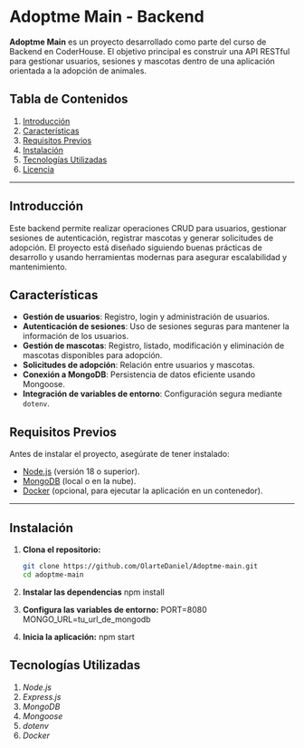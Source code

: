 # Adoptme Main - Backend

**Adoptme Main** es un proyecto desarrollado como parte del curso de Backend en CoderHouse. El objetivo principal es construir una API RESTful para gestionar usuarios, sesiones y mascotas dentro de una aplicación orientada a la adopción de animales.

## Tabla de Contenidos
1. [Introducción](#introducción)
2. [Características](#características)
3. [Requisitos Previos](#requisitos-previos)
4. [Instalación](#instalación)
5. [Tecnologías Utilizadas](#tecnologías-utilizadas)
6. [Licencia](#licencia)

---

## Introducción

Este backend permite realizar operaciones CRUD para usuarios, gestionar sesiones de autenticación, registrar mascotas y generar solicitudes de adopción. El proyecto está diseñado siguiendo buenas prácticas de desarrollo y usando herramientas modernas para asegurar escalabilidad y mantenimiento.

## Características

- **Gestión de usuarios**: Registro, login y administración de usuarios.
- **Autenticación de sesiones**: Uso de sesiones seguras para mantener la información de los usuarios.
- **Gestión de mascotas**: Registro, listado, modificación y eliminación de mascotas disponibles para adopción.
- **Solicitudes de adopción**: Relación entre usuarios y mascotas.
- **Conexión a MongoDB**: Persistencia de datos eficiente usando Mongoose.
- **Integración de variables de entorno**: Configuración segura mediante `dotenv`.

## Requisitos Previos

Antes de instalar el proyecto, asegúrate de tener instalado:

- [Node.js](https://nodejs.org/) (versión 18 o superior).
- [MongoDB](https://www.mongodb.com/) (local o en la nube).
- [Docker](https://www.docker.com/) (opcional, para ejecutar la aplicación en un contenedor).

---

## Instalación

1. **Clona el repositorio:**
    ```bash
    git clone https://github.com/OlarteDaniel/Adoptme-main.git
    cd adoptme-main

2. **Instalar las dependencias**
    npm install

3. **Configura las variables de entorno:**
    PORT=8080
    MONGO_URL=tu_url_de_mongodb

4. **Inicia la aplicación:**
    npm start

## Tecnologías Utilizadas

1. *Node.js*
2. *Express.js*
3. *MongoDB*
4. *Mongoose*
5. *dotenv*
6. *Docker*